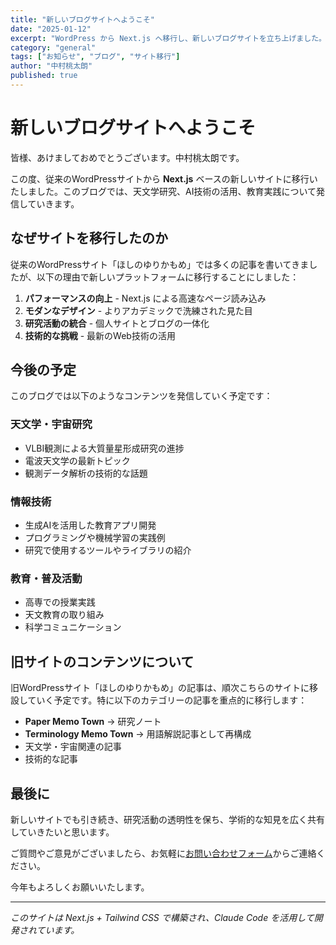 ```yaml
---
title: "新しいブログサイトへようこそ"
date: "2025-01-12"
excerpt: "WordPress から Next.js へ移行し、新しいブログサイトを立ち上げました。研究活動や技術的な発見について発信していきます。"
category: "general"
tags: ["お知らせ", "ブログ", "サイト移行"]
author: "中村桃太朗"
published: true
---
```


# 新しいブログサイトへようこそ

皆様、あけましておめでとうございます。中村桃太朗です。

この度、従来のWordPressサイトから **Next.js** ベースの新しいサイトに移行いたしました。このブログでは、天文学研究、AI技術の活用、教育実践について発信していきます。

## なぜサイトを移行したのか

従来のWordPressサイト「ほしのゆりかもめ」では多くの記事を書いてきましたが、以下の理由で新しいプラットフォームに移行することにしました：

1. **パフォーマンスの向上** - Next.js による高速なページ読み込み
2. **モダンなデザイン** - よりアカデミックで洗練された見た目
3. **研究活動の統合** - 個人サイトとブログの一体化
4. **技術的な挑戦** - 最新のWeb技術の活用

## 今後の予定

このブログでは以下のようなコンテンツを発信していく予定です：

### 天文学・宇宙研究
- VLBI観測による大質量星形成研究の進捗
- 電波天文学の最新トピック
- 観測データ解析の技術的な話題

### 情報技術
- 生成AIを活用した教育アプリ開発
- プログラミングや機械学習の実践例
- 研究で使用するツールやライブラリの紹介

### 教育・普及活動
- 高専での授業実践
- 天文教育の取り組み
- 科学コミュニケーション

## 旧サイトのコンテンツについて

旧WordPressサイト「ほしのゆりかもめ」の記事は、順次こちらのサイトに移設していく予定です。特に以下のカテゴリーの記事を重点的に移行します：

- **Paper Memo Town** → 研究ノート
- **Terminology Memo Town** → 用語解説記事として再構成
- 天文学・宇宙関連の記事
- 技術的な記事

## 最後に

新しいサイトでも引き続き、研究活動の透明性を保ち、学術的な知見を広く共有していきたいと思います。

ご質問やご意見がございましたら、お気軽に[お問い合わせフォーム](/contact)からご連絡ください。

今年もよろしくお願いいたします。

---

*このサイトは Next.js + Tailwind CSS で構築され、Claude Code を活用して開発されています。*